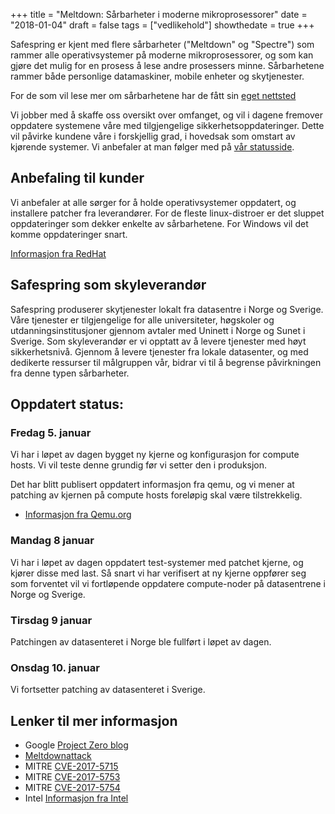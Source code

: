 +++
title = "Meltdown: Sårbarheter i moderne mikroprosessorer"
date = "2018-01-04"
draft = false
tags = ["vedlikehold"]
showthedate = true
+++

Safespring er kjent med flere sårbarheter ("Meltdown" og "Spectre") som rammer alle operativsystemer på moderne mikroprosessorer, og som kan gjøre det mulig for en prosess å lese andre prosessers minne. Sårbarhetene rammer både personlige datamaskiner, mobile enheter og skytjenester.

For de som vil lese mer om sårbarhetene har de fått sin [eget nettsted](https://meltdownattack.com)

Vi jobber med å skaffe oss oversikt over omfanget, og vil i dagene fremover oppdatere systemene våre med tilgjengelige sikkerhetsoppdateringer. Dette vil påvirke kundene våre i forskjellig grad, i hovedsak som omstart av kjørende systemer. Vi anbefaler at man følger med på [vår statusside](http://status.safespring.com).

## Anbefaling til kunder

Vi anbefaler at alle sørger for å holde operativsystemer oppdatert, og installere patcher fra leverandører. For de fleste linux-distroer er det sluppet oppdateringer som dekker enkelte av sårbarhetene. For Windows vil det komme oppdateringer snart.

[Informasjon fra RedHat](https://access.redhat.com/security/vulnerabilities/speculativeexecution?sc_cid=701f2000000tsLNAAY&)

## Safespring som skyleverandør

Safespring produserer skytjenester lokalt fra datasentre i Norge og Sverige. Våre tjenester er tilgjengelige for alle universiteter, høgskoler og utdanningsinstitusjoner gjennom avtaler med Uninett i Norge og Sunet i Sverige. Som skyleverandør er vi opptatt av å levere tjenester med høyt sikkerhetsnivå. Gjennom å levere tjenester fra lokale datasenter, og med dedikerte ressurser til målgruppen vår, bidrar vi til å begrense påvirkningen fra denne typen sårbarheter.

## Oppdatert status:

### Fredag 5. januar

Vi har i løpet av dagen bygget ny kjerne og konfigurasjon for compute hosts. Vi vil teste denne grundig før vi setter den i produksjon.

Det har blitt publisert oppdatert informasjon fra qemu, og vi mener at patching av kjernen på compute hosts foreløpig skal være tilstrekkelig.

* [Informasjon fra Qemu.org](https://www.qemu.org/2018/01/04/spectre/)

### Mandag 8 januar

Vi har i løpet av dagen oppdatert test-systemer med patchet kjerne, og kjører disse med last. Så snart vi har verifisert at ny kjerne oppfører seg som forventet vil vi fortløpende oppdatere compute-noder på datasentrene i Norge og Sverige.

### Tirsdag 9 januar

Patchingen av datasenteret i Norge ble fullført i løpet av dagen. 

### Onsdag 10. januar

Vi fortsetter patching av datasenteret i Sverige.

## Lenker til mer informasjon

* Google [Project Zero blog](https://googleprojectzero.blogspot.com/2018/01/reading-privileged-memory-with-side.html)
* [Meltdownattack](https://meltdownattack.com/)
* MITRE [CVE-2017-5715](http://www.cve.mitre.org/cgi-bin/cvename.cgi?name=2017-5715)
* MITRE [CVE-2017-5753](http://www.cve.mitre.org/cgi-bin/cvename.cgi?name=2017-5753)
* MITRE [CVE-2017-5754](http://www.cve.mitre.org/cgi-bin/cvename.cgi?name=2017-5754)
* Intel [Informasjon fra Intel](https://newsroom.intel.com/news/intel-responds-to-security-research-findings/)
